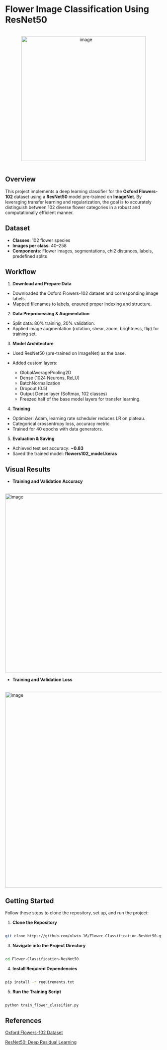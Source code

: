 # **Flower Image Classification Using ResNet50**

<br>
<div align="center">
  <img width="400" alt="image" src="https://github.com/user-attachments/assets/080a9780-4419-44ff-afc0-7333e5ff43c5" />
</div>
<br>

## **Overview**

This project implements a deep learning classifier for the **Oxford Flowers-102** dataset using a **ResNet50** model pre-trained on **ImageNet**. By leveraging transfer learning and regularization, the goal is to accurately distinguish between 102 diverse flower categories in a robust and computationally efficient manner.

## **Dataset**

- **Classes**: 102 flower species
- **Images per class**: 40–258
- **Components**: Flower images, segmentations, chi2 distances, labels, predefined splits

## **Workflow**

1. **Download and Prepare Data**
- Downloaded the Oxford Flowers-102 dataset and corresponding image labels.
- Mapped filenames to labels, ensured proper indexing and structure.

2. **Data Preprocessing & Augmentation**
   
- Split data: 80% training, 20% validation.
- Applied image augmentation (rotation, shear, zoom, brightness, flip) for training set.

3. **Model Architecture**
   
- Used ResNet50 (pre-trained on ImageNet) as the base.
- Added custom layers:
  
  - GlobalAveragePooling2D
  - Dense (1024 Neurons, ReLU)
  - BatchNormalization
  - Dropout (0.5)
  - Output Dense layer (Softmax, 102 classes)
  - Freezed half of the base model layers for transfer learning.

4. **Training**
   
- Optimizer: Adam, learning rate scheduler reduces LR on plateau.
- Categorical crossentropy loss, accuracy metric.
- Trained for 40 epochs with data generators.

5. **Evaluation & Saving**
   
- Achieved test set accuracy: **~0.83**
- Saved the trained model: **flowers102_model.keras**

## **Visual Results**

- **Training and Validation Accuracy**
  
<br>
<img width="748" height="574" alt="image" src="https://github.com/user-attachments/assets/f9828ed2-bd1e-4b58-8964-a2670f6face5" />
<br>

- **Training and Validation Loss**
  
<br>
<img width="762" height="628" alt="image" src="https://github.com/user-attachments/assets/ce9080ba-d74a-4413-b195-5a0feb49c2b3" />
<br>

## **Getting Started**

Follow these steps to clone the repository, set up, and run the project:

1. **Clone the Repository**
   
```bash

git clone https://github.com/olwin-16/Flower-Classification-ResNet50.git

```

3. **Navigate into the Project Directory**
   
```bash

cd Flower-Classification-ResNet50

```

4. **Install Required Dependencies**
   
```bash

pip install -r requirements.txt

```

5. **Run the Training Script**
   
```bash

python train_flower_classifier.py

```
## References

[Oxford Flowers-102 Dataset](https://www.robots.ox.ac.uk/~vgg/data/flowers/102/)

[ResNet50: Deep Residual Learning](https://arxiv.org/abs/1512.03385)

